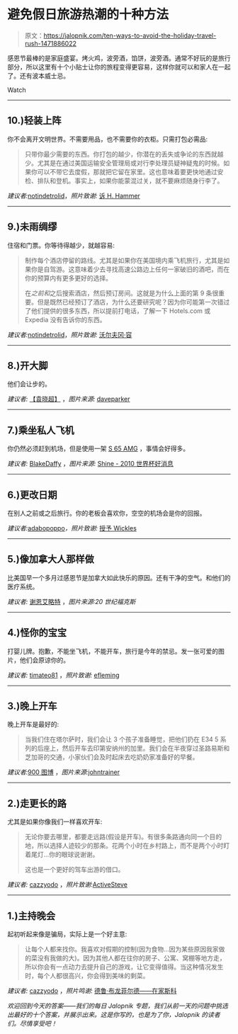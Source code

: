 # 避免假日旅游热潮的十种方法

> 原文：<https://jalopnik.com/ten-ways-to-avoid-the-holiday-travel-rush-1471886022>

感恩节最棒的是家庭盛宴。烤火鸡，波旁酒，馅饼，波旁酒。通常不好玩的是旅行部分，所以这里有十个小贴士让你的旅程变得更容易，这样你就可以和家人在一起了。还有波本威士忌。

Watch

* * *

## 10.)轻装上阵

你不会离开文明世界。不需要用品，也不需要你的衣柜。只需打包必需品:

> 只带你最少需要的东西。你打包的越少，你潜在的丢失或争论的东西就越少。尤其是在通过美国运输安全管理局或对行李处理员疑神疑鬼的时候。如果你可以不带它去度假，那就把它留在家里。这也意味着要更快地通过安检、排队和登机。事实上，如果你能蒙混过关，就不要麻烦随身行李了。

*建议者:*[notindetrolid](https://jalopnik.com/1471240943)，*照片致谢:* [诉 H. Hammer](http://www.flickr.com/photos/vhhammer/3200380028/sizes/l/)

* * *

## 9.)未雨绸缪

住宿和门票。你等待得越少，就越容易:

> 制作每个酒店停留的路线。尤其是如果你在美国境内乘飞机旅行，尤其是如果你是自驾游。这意味着少去寻找高速公路边上任何一家破旧的酒吧，而在你的预算内有更多更好的选择。
> 
> 在*之前和*之后搜索酒店，然后预订房间。这就是为什么上面的第 9 条很重要。但是既然已经预订了酒店，为什么还要研究呢？因为你可能第一次错过了他们提供的很多东西，所以提前打电话，了解一下 Hotels.com 或 Expedia 没有告诉你的东西。

*建议者:*[notindetrolid](https://jalopnik.com/1471240943)，*照片致谢:* [沃尔夫冈·容](http://www.flickr.com/photos/wolfgangjung/6998797226/sizes/l/)

* * *

## 8.)开大脚

他们会让步的。

*建议者:* [【袁晓超】](https://jalopnik.com/1471175087) ，*图片来源:* [daveparker](http://www.flickr.com/photos/daveparker/6804129134/sizes/l/)

* * *

## 7.)乘坐私人飞机

你仍然必须赶到机场，但是使用一架 [S 65 AMG](https://jalopnik.com/2014-mercedes-benz-s-65-amg-everything-plus-more-of-ev-1460736128) ，事情会好得多。

*建议者:* [BlakeDaffy](https://jalopnik.com/1471161728) ，*图片来源:* [Shine - 2010 世界杯好消息](http://www.flickr.com/photos/shine2010/)

* * *

## 6.)更改日期

在别人之前或之后旅行。你的老板会喜欢你，空空的机场会是你的回报。

*建议者:*[adabopoppo](https://jalopnik.com/1471163398)*，照片致谢:* [授予 Wickles](http://www.flickr.com/photos/grantwickes/7707335298/sizes/l/)

* * *

## 5.)像加拿大人那样做

比美国早一个多月过感恩节是加拿大如此快乐的原因。还有干净的空气。和他们的医疗系统。

*建议者:* [谢恩艾略特](http://shaneelliott.kinja.com/) ，*图片来源:20 世纪福克斯*

* * *

## 4.)怪你的宝宝

打婴儿牌。抱歉，不能坐飞机，不能开车，旅行是今年的禁忌。发一张可爱的图片，他们会原谅你的。

*建议者:* [timateo81](https://jalopnik.com/have-a-baby-a-few-months-early-and-play-the-hes-too-yo-1471163054) ，*照片致谢:* [efleming](http://www.flickr.com/photos/efleming/1882086947/sizes/l/)

* * *

## 3.)晚上开车

晚上开车是最好的:

> 当我们住在塔尔萨时，我们会让 3 个孩子准备睡觉，把他们扔在 E34 5 系列的后座上，然后开车去印第安纳州的加里。我们会在半夜穿过圣路易斯和芝加哥的交通，小家伙们会及时起床去吃奶奶家准备好的早餐。

*建议者:*[900 图博](https://jalopnik.com/1471174796) ，*图片来源:*[johntrainer](http://www.flickr.com/photos/trainor/)

* * *

## 2.)走更长的路

尤其是如果你像我们一样喜欢开车:

> 无论你要去哪里，都要走远路(假设是开车)。有很多条路通向同一个目的地，所以选择人迹较少的那条。花两个小时在乡村路上，而不是两个小时盯着尾灯...你的眼球说谢谢。
> 
> 这也是一个更好的驾车出游的借口。

*建议者:* [cazzyodo](https://jalopnik.com/1471173445) ，*照片致谢:*[ActiveSteve](http://www.flickr.com/photos/activesteve/5100365329/sizes/l/)

* * *

## 1.)主持晚会

起初听起来像是骗局，实际上是一个好主意:

> 让每个人都来找你。我喜欢对假期的控制(因为食物...因为某些原因我家做的菜没有我做的大)。因为其他人都在往你的房子、公寓、窝棚等地方走，所以你会有一点动力去提升自己的游戏，让它变得值得。当这种情况发生时，每个人都很高兴，你会得到美味的剩菜。

*建议者:* [cazzyodo](https://jalopnik.com/1471171469) ，*照片鸣谢:* [德鲁·布龙菲尔德——在家斯科](http://www.flickr.com/photos/athomeinscottsdale/)

*欢迎回到今天的答案——我们的每日 Jalopnik 专题，我们从前一天的问题中挑选出最好的十个答案，并展示出来。这是你写的，也是为了你，Jalopnik 的读者们。尽情享受吧！*